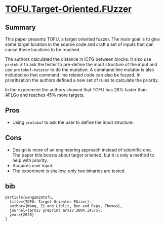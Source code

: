 # [TOFU.Target-Oriented.FUzzer](https://arxiv.org/abs/2004.14375)

## Summary

This paper presents TOFU, a target oriented fuzzer. 
The main goal is to give some target location in the source code and craft a set of inputs that can cause these locations to be reached.

The authors calculated the distance in ICFG between blocks. 
It also use `protobuf` to ask the tester to pre-define the input structure of the input and use `protobuf-mutator` to do the mutation.
A command line mutator is also included so that command line related code can also be fuzzed.
In prioritization the authors defined a new set of rules to calculate the priority.

In the experiment the authors showed that TOFU has 28% faster than AFLGo and reaches 45% more targets.

## Pros

- Using `protobuf` to ask the user to define the input structure.

## Cons

- Design is more of an engineering approach instead of scientific one. The paper title boosts about target oriented, but it is only a method to help with priority.
- Acquires user input.
- The experiment is shallow, only two binaries are tested.

## bib
```
@article{wang2020tofu,
  title={TOFU: Target-Orienter FUzzer},
  author={Wang, Zi and Liblit, Ben and Reps, Thomas},
  journal={arXiv preprint arXiv:2004.14375},
  year={2020}
}
```